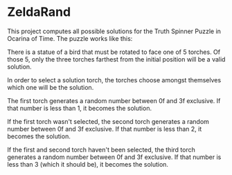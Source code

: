 # ZeldaRand

This project computes all possible solutions for the Truth Spinner Puzzle in Ocarina of Time. The puzzle works like this:

There is a statue of a bird that must be rotated to face one of 5 torches. Of those 5, only the three torches farthest from the initial
position will be a valid solution. 

In order to select a solution torch, the torches choose amongst themselves which one will be the solution. 

The first torch generates a random number between 0f and 3f exclusive. If that number is less than 1, it becomes the solution.

If the first torch wasn't selected, the second torch generates a random number between 0f and 3f exclusive. If that number is less than 2,
it becomes the solution.

If the first and second torch haven't been selected, the third torch generates a random number between 0f and 3f exclusive. If that number
is less than 3 (which it should be), it becomes the solution.
